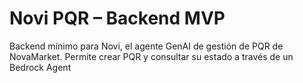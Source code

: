 # Novi PQR – Backend MVP

Backend mínimo para Novi, el agente GenAI de gestión de PQR de NovaMarket. Permite crear PQR y consultar su estado a través de un Bedrock Agent